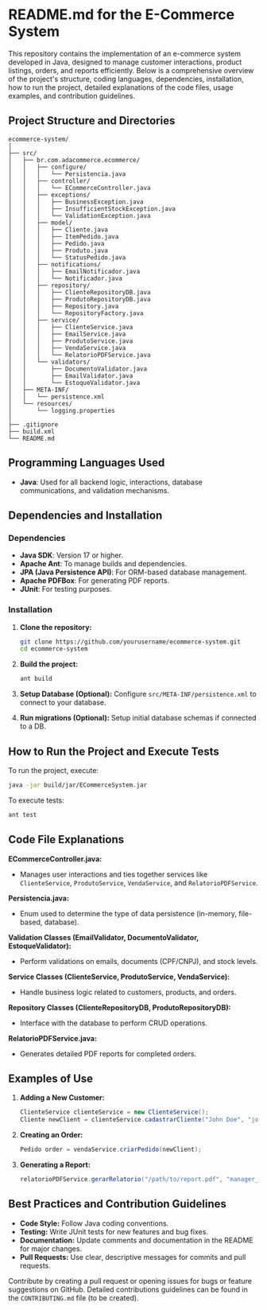 # README.md for the E-Commerce System

This repository contains the implementation of an e-commerce system developed in Java, designed to manage customer interactions, product listings, orders, and reports efficiently. Below is a comprehensive overview of the project's structure, coding languages, dependencies, installation, how to run the project, detailed explanations of the code files, usage examples, and contribution guidelines.

## Project Structure and Directories

```
ecommerce-system/
│
├── src/
│   ├── br.com.adacommerce.ecommerce/
│   │   ├── configure/
│   │   │   └── Persistencia.java
│   │   ├── controller/
│   │   │   └── ECommerceController.java
│   │   ├── exceptions/
│   │   │   ├── BusinessException.java
│   │   │   ├── InsufficientStockException.java
│   │   │   └── ValidationException.java
│   │   ├── model/
│   │   │   ├── Cliente.java
│   │   │   ├── ItemPedido.java
│   │   │   ├── Pedido.java
│   │   │   ├── Produto.java
│   │   │   └── StatusPedido.java
│   │   ├── notifications/
│   │   │   ├── EmailNotificador.java
│   │   │   └── Notificador.java
│   │   ├── repository/
│   │   │   ├── ClienteRepositoryDB.java
│   │   │   ├── ProdutoRepositoryDB.java
│   │   │   ├── Repository.java
│   │   │   └── RepositoryFactory.java
│   │   ├── service/
│   │   │   ├── ClienteService.java
│   │   │   ├── EmailService.java
│   │   │   ├── ProdutoService.java
│   │   │   ├── VendaService.java
│   │   │   └── RelatorioPDFService.java
│   │   └── validators/
│   │       ├── DocumentoValidator.java
│   │       ├── EmailValidator.java
│   │       └── EstoqueValidator.java
│   ├── META-INF/
│   │   └── persistence.xml
│   └── resources/
│       └── logging.properties
│
├── .gitignore
├── build.xml
└── README.md
```

## Programming Languages Used

- **Java**: Used for all backend logic, interactions, database communications, and validation mechanisms.

## Dependencies and Installation

### Dependencies

- **Java SDK**: Version 17 or higher.
- **Apache Ant**: To manage builds and dependencies.
- **JPA (Java Persistence API)**: For ORM-based database management.
- **Apache PDFBox**: For generating PDF reports.
- **JUnit**: For testing purposes.

### Installation

1. **Clone the repository:**

    ```bash
    git clone https://github.com/yourusername/ecommerce-system.git
    cd ecommerce-system
    ```

2. **Build the project:**

    ```bash
    ant build
    ```

3. **Setup Database (Optional):** Configure `src/META-INF/persistence.xml` to connect to your database.

4. **Run migrations (Optional):** Setup initial database schemas if connected to a DB.

## How to Run the Project and Execute Tests

To run the project, execute:

```bash
java -jar build/jar/ECommerceSystem.jar
```

To execute tests:

```bash
ant test
```

## Code File Explanations

**ECommerceController.java:**
- Manages user interactions and ties together services like `ClienteService`, `ProdutoService`, `VendaService`, and `RelatorioPDFService`.

**Persistencia.java:**
- Enum used to determine the type of data persistence (in-memory, file-based, database).

**Validation Classes (EmailValidator, DocumentoValidator, EstoqueValidator):**
- Perform validations on emails, documents (CPF/CNPJ), and stock levels.

**Service Classes (ClienteService, ProdutoService, VendaService):**
- Handle business logic related to customers, products, and orders.

**Repository Classes (ClienteRepositoryDB, ProdutoRepositoryDB):**
- Interface with the database to perform CRUD operations.

**RelatorioPDFService.java:**
- Generates detailed PDF reports for completed orders.

## Examples of Use

1. **Adding a New Customer:**

    ```java
    ClienteService clienteService = new ClienteService();
    Cliente newClient = clienteService.cadastrarCliente("John Doe", "john.doe@example.com", "123.456.789-09");
    ```

2. **Creating an Order:**

    ```java
    Pedido order = vendaService.criarPedido(newClient);
    ```

3. **Generating a Report:**

    ```java
    relatorioPDFService.gerarRelatorio("/path/to/report.pdf", "manager_password");
    ```

## Best Practices and Contribution Guidelines

- **Code Style:** Follow Java coding conventions.
- **Testing:** Write JUnit tests for new features and bug fixes.
- **Documentation:** Update comments and documentation in the README for major changes.
- **Pull Requests:** Use clear, descriptive messages for commits and pull requests.

Contribute by creating a pull request or opening issues for bugs or feature suggestions on GitHub. Detailed contributions guidelines can be found in the `CONTRIBUTING.md` file (to be created).